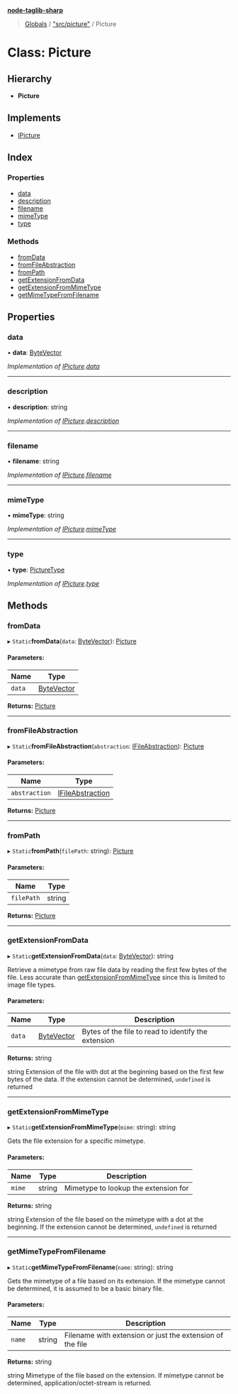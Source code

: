 **[node-taglib-sharp](../README.md)**

> [Globals](../globals.md) / ["src/picture"](../modules/_src_picture_.md) / Picture

# Class: Picture

## Hierarchy

* **Picture**

## Implements

* [IPicture](../interfaces/_src_picture_.ipicture.md)

## Index

### Properties

* [data](_src_picture_.picture.md#data)
* [description](_src_picture_.picture.md#description)
* [filename](_src_picture_.picture.md#filename)
* [mimeType](_src_picture_.picture.md#mimetype)
* [type](_src_picture_.picture.md#type)

### Methods

* [fromData](_src_picture_.picture.md#fromdata)
* [fromFileAbstraction](_src_picture_.picture.md#fromfileabstraction)
* [fromPath](_src_picture_.picture.md#frompath)
* [getExtensionFromData](_src_picture_.picture.md#getextensionfromdata)
* [getExtensionFromMimeType](_src_picture_.picture.md#getextensionfrommimetype)
* [getMimeTypeFromFilename](_src_picture_.picture.md#getmimetypefromfilename)

## Properties

### data

•  **data**: [ByteVector](_src_bytevector_.bytevector.md)

*Implementation of [IPicture](../interfaces/_src_picture_.ipicture.md).[data](../interfaces/_src_picture_.ipicture.md#data)*

___

### description

•  **description**: string

*Implementation of [IPicture](../interfaces/_src_picture_.ipicture.md).[description](../interfaces/_src_picture_.ipicture.md#description)*

___

### filename

•  **filename**: string

*Implementation of [IPicture](../interfaces/_src_picture_.ipicture.md).[filename](../interfaces/_src_picture_.ipicture.md#filename)*

___

### mimeType

•  **mimeType**: string

*Implementation of [IPicture](../interfaces/_src_picture_.ipicture.md).[mimeType](../interfaces/_src_picture_.ipicture.md#mimetype)*

___

### type

•  **type**: [PictureType](../enums/_src_picture_.picturetype.md)

*Implementation of [IPicture](../interfaces/_src_picture_.ipicture.md).[type](../interfaces/_src_picture_.ipicture.md#type)*

## Methods

### fromData

▸ `Static`**fromData**(`data`: [ByteVector](_src_bytevector_.bytevector.md)): [Picture](_src_picture_.picture.md)

#### Parameters:

Name | Type |
------ | ------ |
`data` | [ByteVector](_src_bytevector_.bytevector.md) |

**Returns:** [Picture](_src_picture_.picture.md)

___

### fromFileAbstraction

▸ `Static`**fromFileAbstraction**(`abstraction`: [IFileAbstraction](../interfaces/_src_fileabstraction_.ifileabstraction.md)): [Picture](_src_picture_.picture.md)

#### Parameters:

Name | Type |
------ | ------ |
`abstraction` | [IFileAbstraction](../interfaces/_src_fileabstraction_.ifileabstraction.md) |

**Returns:** [Picture](_src_picture_.picture.md)

___

### fromPath

▸ `Static`**fromPath**(`filePath`: string): [Picture](_src_picture_.picture.md)

#### Parameters:

Name | Type |
------ | ------ |
`filePath` | string |

**Returns:** [Picture](_src_picture_.picture.md)

___

### getExtensionFromData

▸ `Static`**getExtensionFromData**(`data`: [ByteVector](_src_bytevector_.bytevector.md)): string

Retrieve a mimetype from raw file data by reading the first few bytes of the file. Less
accurate than [getExtensionFromMimeType](_src_picture_.picture.md#getextensionfrommimetype) since this is limited to image file types.

#### Parameters:

Name | Type | Description |
------ | ------ | ------ |
`data` | [ByteVector](_src_bytevector_.bytevector.md) | Bytes of the file to read to identify the extension |

**Returns:** string

string Extension of the file with dot at the beginning based on the first few bytes
    of the data. If the extension cannot be determined, `undefined` is returned

___

### getExtensionFromMimeType

▸ `Static`**getExtensionFromMimeType**(`mime`: string): string

Gets the file extension for a specific mimetype.

#### Parameters:

Name | Type | Description |
------ | ------ | ------ |
`mime` | string | Mimetype to lookup the extension for |

**Returns:** string

string Extension of the file based on the mimetype with a dot at the beginning. If
    the extension cannot be determined, `undefined` is returned

___

### getMimeTypeFromFilename

▸ `Static`**getMimeTypeFromFilename**(`name`: string): string

Gets the mimetype of a file based on its extension. If the mimetype cannot be determined, it
is assumed to be a basic binary file.

#### Parameters:

Name | Type | Description |
------ | ------ | ------ |
`name` | string | Filename with extension or just the extension of the file |

**Returns:** string

string Mimetype of the file based on the extension. If mimetype cannot be
    determined, application/octet-stream is returned.
